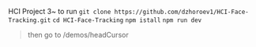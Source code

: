 HCI Project 3~ 
to run 
`git clone https://github.com/dzhoroev1/HCI-Face-Tracking.git`
`cd HCI-Face-Tracking`
`npm istall`
`npm run dev`
> then go to /demos/headCursor

